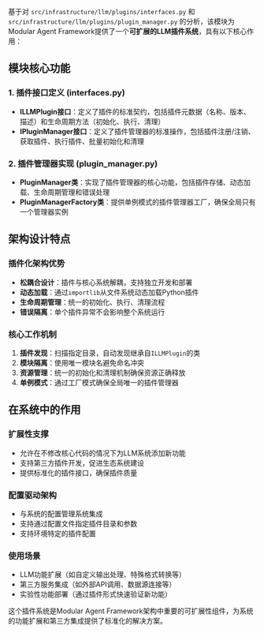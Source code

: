 基于对 `src/infrastructure/llm/plugins/interfaces.py` 和 `src/infrastructure/llm/plugins/plugin_manager.py` 的分析，该模块为Modular Agent Framework提供了一个**可扩展的LLM插件系统**，具有以下核心作用：

## 模块核心功能

### 1. 插件接口定义 (interfaces.py)
- **ILLMPlugin接口**：定义了插件的标准契约，包括插件元数据（名称、版本、描述）和生命周期方法（初始化、执行、清理）
- **IPluginManager接口**：定义了插件管理器的标准操作，包括插件注册/注销、获取插件、执行插件、批量初始化和清理

### 2. 插件管理器实现 (plugin_manager.py)
- **PluginManager类**：实现了插件管理器的核心功能，包括插件存储、动态加载、生命周期管理和错误处理
- **PluginManagerFactory类**：提供单例模式的插件管理器工厂，确保全局只有一个管理器实例

## 架构设计特点

### 插件化架构优势
- **松耦合设计**：插件与核心系统解耦，支持独立开发和部署
- **动态加载**：通过`importlib`从文件系统动态加载Python插件
- **生命周期管理**：统一的初始化、执行、清理流程
- **错误隔离**：单个插件异常不会影响整个系统运行

### 核心工作机制
1. **插件发现**：扫描指定目录，自动发现继承自`ILLMPlugin`的类
2. **模块隔离**：使用唯一模块名避免命名冲突
3. **资源管理**：统一的初始化和清理机制确保资源正确释放
4. **单例模式**：通过工厂模式确保全局唯一的插件管理器

## 在系统中的作用

### 扩展性支撑
- 允许在不修改核心代码的情况下为LLM系统添加新功能
- 支持第三方插件开发，促进生态系统建设
- 提供标准化的插件接口，确保插件质量

### 配置驱动架构
- 与系统的配置管理系统集成
- 支持通过配置文件指定插件目录和参数
- 支持环境特定的插件配置

### 使用场景
- LLM功能扩展（如自定义输出处理、特殊格式转换等）
- 第三方服务集成（如外部API调用、数据源连接等）
- 实验性功能部署（通过插件形式快速验证新功能）

这个插件系统是Modular Agent Framework架构中重要的可扩展性组件，为系统的功能扩展和第三方集成提供了标准化的解决方案。